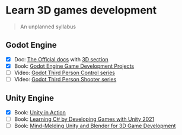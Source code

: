 # Learn 3D games development

> An unplanned syllabus

## Godot Engine

- [x] Doc: [The Official docs](https://docs.godotengine.org) with [3D section](https://docs.godotengine.org/en/stable/tutorials/3d/index.html)
- [x] Book: [Godot Engine Game Development Projects](https://www.amazon.com/dp/1788831500/)
- [ ] Video: [Godot Third Person Control series](https://www.youtube.com/playlist?list=PLqbBeBobXe09NZez_1LLRcT7NQ9NfUCBC)
- [ ] Video: [Godot Third Person Shooter series](https://www.youtube.com/playlist?list=PLqbBeBobXe08DLRMDMyY2YXLx-Q4R9Ujl)

## Unity Engine

- [x] Book: [Unity in Action](https://www.amazon.com/dp/1617299332)
- [ ] Book: [Learning C# by Developing Games with Unity 2021](https://www.amazon.com/dp/1801813949/)
- [ ] Book: [Mind-Melding Unity and Blender for 3D Game Development](https://www.amazon.com/dp/1801071551/)
